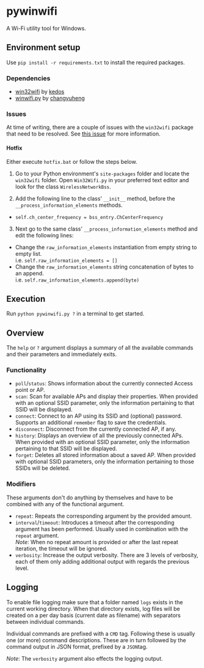 # pywinwifi
A Wi-Fi utility tool for Windows.

## Environment setup
Use `pip install -r requirements.txt` to install the required packages.

### Dependencies
 - [win32wifi](https://github.com/kedos/win32wifi) by [kedos](https://github.com/kedos)
 - [winwifi.py](https://github.com/changyuheng/winwifi.py) by [changyuheng](https://github.com/changyuheng)

### Issues
At time of writing, there are a couple of issues with the `win32wifi` package that need to be resolved. See [this issue](https://github.com/kedos/win32wifi/pull/8) for more information.

#### Hotfix
Either execute `hotfix.bat` or follow the steps below.

 1. Go to your Python environment's `site-packages` folder and locate the `win32wifi` folder. Open `Win32Wifi.py`  in your preferred text editor and look for the class `WirelessNetworkBss`.

 2. Add the following line to the class' `__init__` method, before the `__process_information_elements` methods.
   - `self.ch_center_frequency = bss_entry.ChCenterFrequency`

 3. Next go to the same class' `__process_information_elements` method and edit the following lines:
   - Change the `raw_information_elements` instantiation from empty string to empty list.\
   i.e. `self.raw_information_elements = []`
   - Change the `raw_information_elements` string concatenation of bytes to an append.\
   i.e. `self.raw_information_elements.append(byte)`

## Execution
Run `python pywinwifi.py ?` in a terminal to get started.

## Overview
The `help` or `?` argument displays a summary of all the available commands and their parameters and immediately exits.

### Functionality
 - `poll`/`status`: Shows information about the currently connected Access point or AP.
 - `scan`: Scan for available APs and display their properties. When provided with an optional SSID parameter, only the information pertaining to that SSID will be displayed.
 - `connect`: Connect to an AP using its SSID and (optional) password. Supports an additional `remember` flag to save the credentials.
 - `disconnect`: Disconnect from the currently connected AP, if any.
 - `history`: Displays an overview of all the previously connected APs. When provided with an optional SSID parameter, only the information pertaining to that SSID will be displayed.
 - `forget`: Deletes all stored information about a saved AP. When provided with optional SSID parameters, only the information pertaining to those SSIDs will be deleted.

### Modifiers
These arguments don't do anything by themselves and have to be combined with any of the functional argument.

 - `repeat`: Repeats the corresponding argument by the provided amount.
 - `interval`/`timeout`: Introduces a timeout after the corresponding argument has been performed. Usually used in combination with the `repeat` argument.\
 _Note_: When no repeat amount is provided or after the last repeat iteration, the timeout will be ignored.
 - `verbosity`: Increase the output verbosity. There are 3 levels of verbosity, each of them only adding additional output with regards the previous level.

## Logging
To enable file logging make sure that a folder named `logs` exists in the current working directory. When that directory exists, log files will be created on a per day basis (current date as filename) with separators between individual commands.

Individual commands are prefixed with a `CMD` tag. Following these is usually one (or more) command descriptions. These are in turn followed by the command output in JSON format, prefixed by a `JSON`tag.

_Note_: The `verbosity` argument also effects the logging output.
